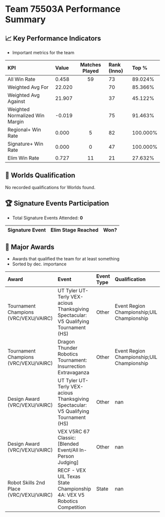# Team 75503A Performance Summary

## 📈 Key Performance Indicators
- Important metrics for the team

| KPI | Value | Matches Played | Rank (Inno) | Top % |
|:---|:-----|:--------------:|:----|:-----|
| All Win Rate | 0.458 | 59 | 73 | 89.024% |
| Weighted Avg For | 22.020 |  | 70 | 85.366% |
| Weighted Avg Against | 21.907 |  | 37 | 45.122% |
| Weighted Normalized Win Margin | -0.019 |  | 75 | 91.463% |
| Regional+ Win Rate | 0.000 | 5 | 82 | 100.000% |
| Signature+ Win Rate | 0.000 | 0 | 47 | 100.000% |
| Elim Win Rate | 0.727 | 11 | 21 | 27.632% |


## 🎯 Worlds Qualification
No recorded qualifications for Worlds found.

## 🏆 Signature Events Participation
- Total Signature Events Attended: **0**

| Signature Event | Elim Stage Reached | Won? |
|:----------------|:-------------------|:----|


## 🥇 Major Awards
- Awards that qualified the team for at least something
- Sorted by dec. importance

| Award | Event | Event Type | Qualification |
|:------|:------|:-----------|:--------------|
| Tournament Champions (VRC/VEXU/VAIRC) | UT Tyler UT-Terly VEX-acious Thanksgiving Spectacular: V5 Qualifying Tournament (HS) | Other | Event Region Championship;UIL Championship |
| Tournament Champions (VRC/VEXU/VAIRC) | Dragon Thunder Robotics Tournament: Insurrection Extravaganza | Other | Event Region Championship;UIL Championship |
| Design Award (VRC/VEXU/VAIRC) | UT Tyler UT-Terly VEX-acious Thanksgiving Spectacular: V5 Qualifying Tournament (HS) | Other | nan |
| Design Award (VRC/VEXU/VAIRC) | VEX V5RC 67 Classic: [Blended Event/All In-Person Judging] | Other | nan |
| Robot Skills 2nd Place (VRC/VEXU/VAIRC) | RECF - VEX UIL Texas State Championship 4A: VEX V5 Robotics Competition | State | nan |

